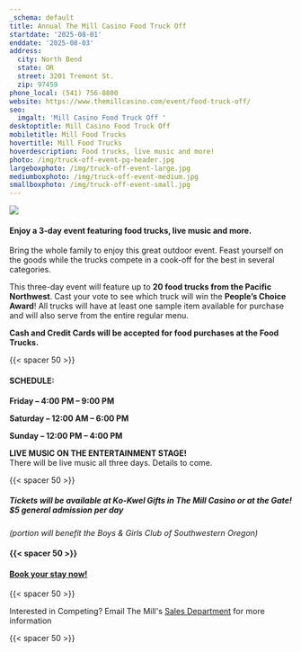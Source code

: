 ```yaml
---
_schema: default
title: Annual The Mill Casino Food Truck Off
startdate: '2025-08-01'
enddate: '2025-08-03'
address:
  city: North Bend
  state: OR
  street: 3201 Tremont St.
  zip: 97459
phone_local: (541) 756-8800
website: https://www.themillcasino.com/event/food-truck-off/
seo:
  imgalt: 'Mill Casino Food Truck Off '
desktoptitle: Mill Casino Food Truck Off
mobiletitle: Mill Food Trucks
hovertitle: Mill Food Trucks
hoverdescription: Food trucks, live music and more!
photo: /img/truck-off-event-pg-header.jpg
largeboxphoto: /img/truck-off-event-large.jpg
mediumboxphoto: /img/truck-off-event-medium.jpg
smallboxphoto: /img/truck-off-event-small.jpg
---
```

![](/img/1708_food_truck_off_web850.jpg)

#### **Enjoy a 3-day event featuring food trucks, live music and more.**

Bring the whole family to enjoy this great outdoor event. Feast yourself on the goods while the trucks compete in a cook-off for the best in several categories.

This three-day event will feature up to **20 food trucks from the Pacific Northwest**. Cast your vote to see which truck will win the **People’s Choice Award**! All trucks will have at least one sample item available for purchase and will also serve from the entire regular menu.

**Cash and Credit Cards will be accepted for food purchases at the Food Trucks.**

{{< spacer 50 >}}

#### SCHEDULE:

**Friday – 4:00 PM – 9:00 PM**

**Saturday – 12:00 AM – 6:00 PM**

**Sunday – 12:00 PM – 4:00 PM**

**LIVE MUSIC ON THE ENTERTAINMENT STAGE!**<br>There will be live music all three days. Details to come.

{{< spacer 50 >}}

##### Tickets will be available at Ko-Kwel Gifts in The Mill Casino or at the Gate!<br>$5 general admission per day

*(portion will benefit the Boys & Girls Club of Southwestern Oregon)*

#### {{< spacer 50 >}}

#### [Book your stay now!](/lodging/)

{{< spacer 50 >}}

Interested in Competing? Email The Mill's [Sales Department](mailto:salesdept@themillcasino.com)&nbsp;for more information

{{< spacer 50 >}}